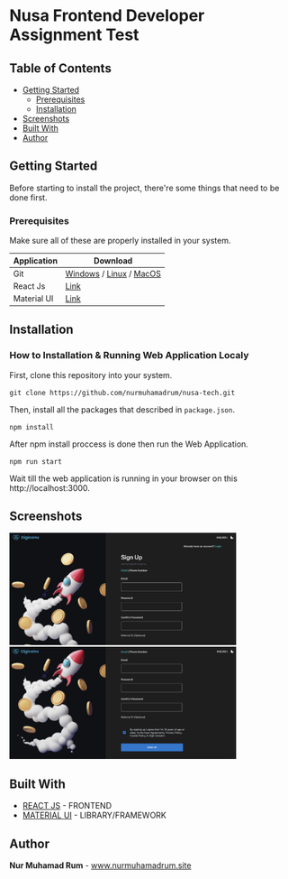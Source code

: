# Nusa Frontend Developer Assignment Test

## Table of Contents

- [Getting Started](#getting-started)
  - [Prerequisites](#prerequisites)
  - [Installation](#installation)
- [Screenshots](#screenshots)
- [Built With](#built-with)
- [Author](#author)

## Getting Started

Before starting to install the project, there're some things that need to be done first.

### Prerequisites

Make sure all of these are properly installed in your system.

| Application  | Download                                                                            |
| ------------ | ----------------------------------------------------------------------------------- |
| Git          | [Windows](https://gitforwindows.org/) / [Linux](https://git-scm.com/download/linux) / [MacOS](https://git-scm.com/download/mac) |
| React Js | [Link](https://reactjs.org/docs/getting-started.html)                |
| Material UI | [Link](https://mui.com/material-ui/getting-started/installation/) |

## Installation
### How to Installation & Running Web Application Localy

First, clone this repository into your system.

```
git clone https://github.com/nurmuhamadrum/nusa-tech.git
```

Then, install all the packages that described in `package.json`.

```
npm install
```

After npm install proccess is done then run the Web Application.

```
npm run start
```

Wait till the web application is running in your browser on this http://localhost:3000.

## Screenshots

<img src="docs/result-1.png" width="80%" />
<img src="docs/result-2.png" width="80%" />

## Built With

- [REACT JS](https://reactjs.org/) - FRONTEND
- [MATERIAL UI](https://mui.com/) - LIBRARY/FRAMEWORK

## Author

**Nur Muhamad Rum** - www.nurmuhamadrum.site
